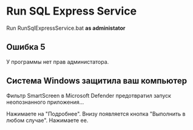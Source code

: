 # Run SQL Express Service 

Run RunSqlExpressService.bat **as administator**

## Ошибка 5

У программы нет прав администатора.

## Система Windows защитила ваш компьютер
Фильтр SmartScreen в Microsoft Defender предотвратил запуск неопознанного приложения...

Нажимаете на "Подробнее". 
Внизу появляется кнопка "Выполнить в любом случае". Нажимаете ее.

